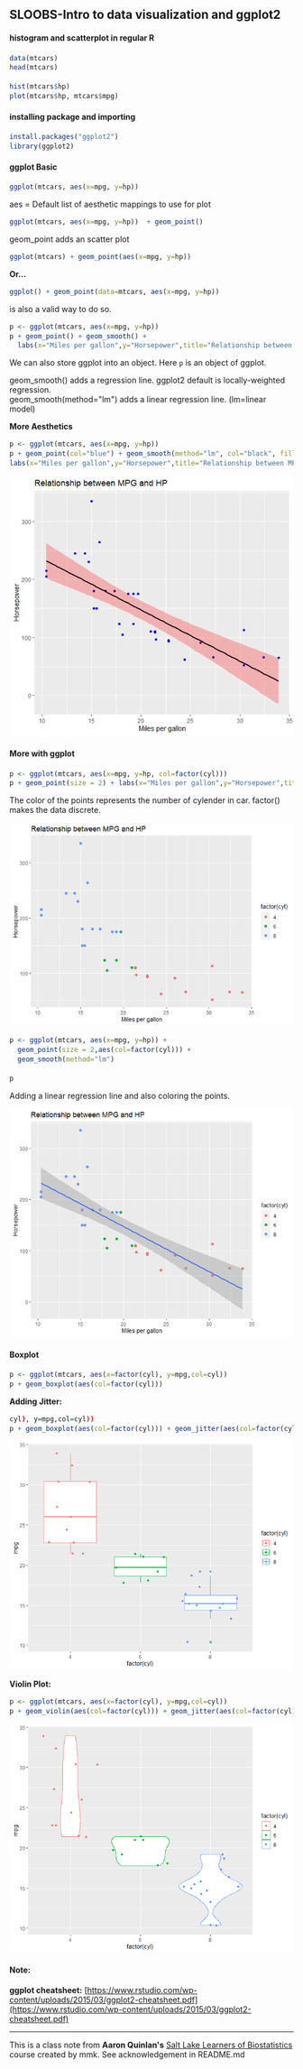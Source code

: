 ## SLOOBS-Intro to data visualization and ggplot2

#### histogram and scatterplot in regular R
```r
data(mtcars)
head(mtcars)

hist(mtcars$hp)
plot(mtcars$hp, mtcars$mpg)
```

#### installing package and importing
```r
install.packages("ggplot2")
library(ggplot2)
```

#### ggplot Basic
```r
ggplot(mtcars, aes(x=mpg, y=hp)) 
```
aes = Default list of aesthetic mappings to use for plot

```r
ggplot(mtcars, aes(x=mpg, y=hp))  + geom_point() 
```
geom_point adds an scatter plot
```r
ggplot(mtcars) + geom_point(aes(x=mpg, y=hp))
```
**Or…**
```r
ggplot() + geom_point(data=mtcars, aes(x=mpg, y=hp))

```
is also a valid way to do so.

```r
p <- ggplot(mtcars, aes(x=mpg, y=hp))
p + geom_point() + geom_smooth() +
  labs(x="Miles per gallon",y="Horsepower",title="Relationship between MPG and HP")
```
We can also store ggplot into an object. Here `p` is an object of ggplot.

geom_smooth() adds a regression line. ggplot2 default is locally-weighted regression. \
geom_smooth(method="lm") adds a linear regression line. (lm=linear model)

**More Aesthetics**
```r
p <- ggplot(mtcars, aes(x=mpg, y=hp))
p + geom_point(col="blue") + geom_smooth(method="lm", col="black", fill="red", alpha=0.25) +
labs(x="Miles per gallon",y="Horsepower",title="Relationship between MPG and HP")
```
![](figs/gg1.png)

#### More with ggplot

```r
p <- ggplot(mtcars, aes(x=mpg, y=hp, col=factor(cyl))) 
p + geom_point(size = 2) + labs(x="Miles per gallon",y="Horsepower",title="Relationship between MPG and HP")
```
The color of the points represents the number of cylender in car. factor() makes the data discrete. 

![](figs/gg2.png)

```r
p <- ggplot(mtcars, aes(x=mpg, y=hp)) + 
  geom_point(size = 2,aes(col=factor(cyl))) +
  geom_smooth(method="lm")

p
```
Adding a linear regression line and also coloring the points. 

![](figs/gg3.png)


#### Boxplot

```r
p <- ggplot(mtcars, aes(x=factor(cyl), y=mpg,col=cyl))
p + geom_boxplot(aes(col=factor(cyl))) 
```

**Adding Jitter:**
```r
cyl), y=mpg,col=cyl))
p + geom_boxplot(aes(col=factor(cyl))) + geom_jitter(aes(col=factor(cyl)))
```

![](figs/gg4.png)

**Violin Plot:**
```r
p <- ggplot(mtcars, aes(x=factor(cyl), y=mpg,col=cyl))
p + geom_violin(aes(col=factor(cyl))) + geom_jitter(aes(col=factor(cyl)))
```
![](figs/gg5.png)

#### Note:
**ggplot cheatsheet:** [https://www.rstudio.com/wp-content/uploads/2015/03/ggplot2-cheatsheet.pdf](https://www.rstudio.com/wp-content/uploads/2015/03/ggplot2-cheatsheet.pdf)


---

This is a class note from **Aaron Quinlan's** [Salt Lake Learners of Biostatistics](https://github.com/quinlan-lab/sllobs-biostats) course created by mmk. See acknowledgement in README.md


